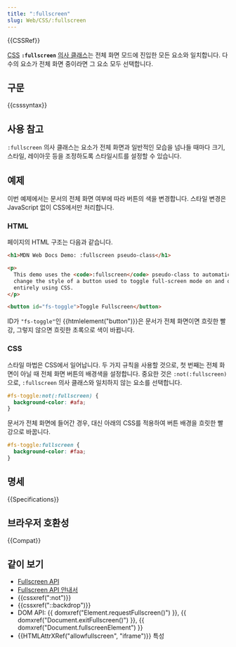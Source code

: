 ```yaml
---
title: ":fullscreen"
slug: Web/CSS/:fullscreen
---
```


{{CSSRef}}

[CSS](/ko/docs/Web/CSS) **`:fullscreen`** [의사 클래스](/ko/docs/Web/CSS/Pseudo-classes)는 전체 화면 모드에 진입한 모든 요소와 일치합니다. 다수의 요소가 전체 화면 중이라면 그 요소 모두 선택합니다.

## 구문

{{csssyntax}}

## 사용 참고

`:fullscreen` 의사 클래스는 요소가 전체 화면과 일반적인 모습을 넘나들 때마다 크기, 스타일, 레이아웃 등을 조정하도록 스타일시트를 설정할 수 있습니다.

## 예제

이번 예제에서는 문서의 전체 화면 여부에 따라 버튼의 색을 변경합니다. 스타일 변경은 JavaScript 없이 CSS에서만 처리합니다.

### HTML

페이지의 HTML 구조는 다음과 같습니다.

```html
<h1>MDN Web Docs Demo: :fullscreen pseudo-class</h1>

<p>
  This demo uses the <code>:fullscreen</code> pseudo-class to automatically
  change the style of a button used to toggle full-screen mode on and off,
  entirely using CSS.
</p>

<button id="fs-toggle">Toggle Fullscreen</button>
```

ID가 `"fs-toggle"`인 {{htmlelement("button")}}은 문서가 전체 화면이면 흐릿한 빨강, 그렇지 않으면 흐릿한 초록으로 색이 바뀝니다.

### CSS

스타일 마법은 CSS에서 일어납니다. 두 가지 규칙을 사용할 것으로, 첫 번째는 전체 화면이 아닐 때 전체 화면 버튼의 배경색을 설정합니다. 중요한 것은 `:not(:fullscreen)`으로, `:fullscreen` 의사 클래스와 일치하지 않는 요소를 선택합니다.

```css
#fs-toggle:not(:fullscreen) {
  background-color: #afa;
}
```

문서가 전체 화면에 들어간 경우, 대신 아래의 CSS를 적용하여 버튼 배경을 흐릿한 빨강으로 바꿉니다.

```css
#fs-toggle:fullscreen {
  background-color: #faa;
}
```

## 명세

{{Specifications}}

## 브라우저 호환성

{{Compat}}

## 같이 보기

- [Fullscreen API](/ko/docs/Web/API/Fullscreen_API)
- [Fullscreen API 안내서](/ko/docs/Web/API/Fullscreen_API/Guide)
- {{cssxref(":not")}}
- {{cssxref("::backdrop")}}
- DOM API: {{ domxref("Element.requestFullscreen()") }}, {{ domxref("Document.exitFullscreen()") }}, {{ domxref("Document.fullscreenElement") }}
- {{HTMLAttrXRef("allowfullscreen", "iframe")}} 특성
